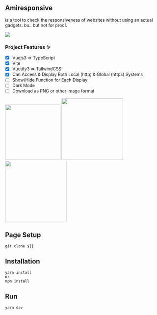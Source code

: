 ## Amiresponsive
is a tool to check the responsiveness of websites without using an actual gadgets. bu.. but not for prod!.

<img src="https://github.com/Shuashuaa/Amiresponsive/assets/96514740/b19bbd2d-0ccc-40b8-9ff6-a72af8f8031d"/>

### Project Features ✨

- [x] Vuejs3 => TypeScript
- [x] Vite
- [x] Vuetify3 => TailwindCSS
- [x] Can Access & Display Both Local (http) & Global (https) Systems
- [ ] Show/Hide Function for Each Display
- [ ] Dark Mode
- [ ] Download as PNG or other image format

<div center>
<img src="https://external-content.duckduckgo.com/iu/?u=https%3A%2F%2Flogospng.org%2Fdownload%2Fvue.js%2Fvue-js-2048.png&f=1&nofb=1&ipt=680d479655f4fd80c9893dd39a3d12415e5f35edff3ff9edf38a7b680240797a&ipo=images" width="180"/>
<img src="https://vitejs.dev/logo-with-shadow.png" width="200"/>
<img src="https://pbs.twimg.com/media/Ei5n6vBWoAEy5gp.png" width="200" center/>
</div>

## Page Setup
```
git clone ${}
```
## Installation
```
yarn install
or
npm install
```
## Run
```
yarn dev
```
